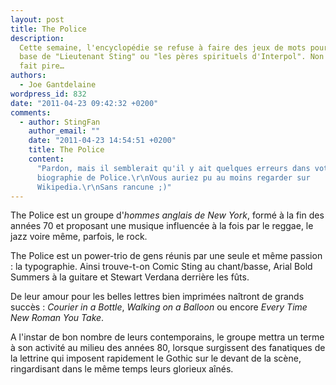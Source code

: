 ```yaml
---
layout: post
title: The Police
description:
  Cette semaine, l'encyclopédie se refuse à faire des jeux de mots pourris à
  base de "Lieutenant Sting" ou "les pères spirituels d'Interpol". Non ! Elle
  fait pire…
authors:
  - Joe Gantdelaine
wordpress_id: 832
date: "2011-04-23 09:42:32 +0200"
comments:
  - author: StingFan
    author_email: ""
    date: "2011-04-23 14:54:51 +0200"
    title: The Police
    content:
      "Pardon, mais il semblerait qu'il y ait quelques erreurs dans votre
      biographie de Police.\r\nVous auriez pu au moins regarder sur
      Wikipedia.\r\nSans rancune ;)"
---
```


The Police est un groupe d'_hommes anglais de New York_, formé à la fin des
années 70 et proposant une musique influencée à la fois par le reggae, le jazz
voire même, parfois, le rock.

The Police est un power-trio de gens réunis par une seule et même passion : la
typographie. Ainsi trouve-t-on Comic Sting au chant/basse, Arial Bold Summers à
la guitare et Stewart Verdana derrière les fûts.

De leur amour pour les belles lettres bien imprimées naîtront de grands succès :
_Courier in a Bottle_, _Walking on a Balloon_ ou encore _Every Time New Roman
You Take_.

A l'instar de bon nombre de leurs contemporains, le groupe mettra un terme à son
activité au milieu des années 80, lorsque surgissent des fanatiques de la
lettrine qui imposent rapidement le Gothic sur le devant de la scène,
ringardisant dans le même temps leurs glorieux aînés.
